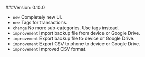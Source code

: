 ###Version: 0.10.0
- ```new``` Completely new UI.
- ```new``` Tags for transactions.
- ```change``` No more sub-categories. Use tags instead.
- ```improvement``` Import backup file from device or Google Drive.
- ```improvement``` Export backup file to device or Google Drive.
- ```improvement``` Export CSV to phone to device or Google Drive.
- ```improvement``` Improved CSV format.
